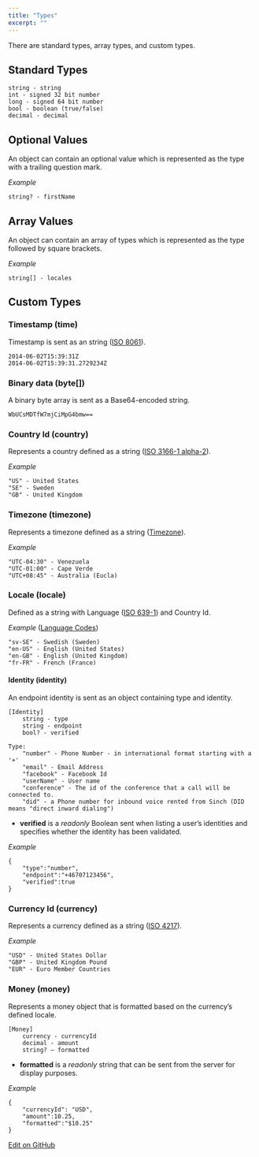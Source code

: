 ```yaml
---
title: "Types"
excerpt: ""
---
```

There are standard types, array types, and custom types.

## Standard Types

    string - string 
    int - signed 32 bit number 
    long - signed 64 bit number
    bool - boolean (true/false)
    decimal - decimal

## Optional Values

An object can contain an optional value which is represented as the type with a trailing question mark.

*Example*

    string? - firstName 

## Array Values

An object can contain an array of types which is represented as the type followed by square brackets.

*Example*

    string[] - locales

## Custom Types

### Timestamp (time)

Timestamp is sent as an string ([ISO 8061](http://en.wikipedia.org/wiki/ISO_8601)).

    2014-06-02T15:39:31Z
    2014-06-02T15:39:31.2729234Z

### Binary data (byte\[\])

A binary byte array is sent as a Base64-encoded string.

    WbUCsMDTfW7mjCiMpG4bmw==

### Country Id (country)

Represents a country defined as a string ([ISO 3166-1 alpha-2](http://en.wikipedia.org/wiki/ISO_3166-1_alpha-2)).

*Example*

    "US" - United States
    "SE" - Sweden
    "GB" - United Kingdom

### Timezone (timezone)

Represents a timezone defined as a string ([Timezone](http://en.wikipedia.org/wiki/Time_zone)).

*Example*

    "UTC-04:30" - Venezuela 
    "UTC-01:00" - Cape Verde
    "UTC+08:45" - Australia (Eucla)

### Locale (locale)

Defined as a string with Language ([ISO 639-1](http://en.wikipedia.org/wiki/List_of_ISO_639-1_codes)) and Country Id.

*Example* ([Language Codes](http://www.lingoes.net/en/translator/langcode.htm))

    "sv-SE" - Swedish (Sweden)
    "en-US" - English (United States)
    "en-GB" - English (United Kingdom)
    "fr-FR" - French (France)

#### Identity (identity)

An endpoint identity is sent as an object containing type and identity.

    [Identity]
        string - type
        string - endpoint
        bool? - verified
    
    Type:
        "number" - Phone Number - in international format starting with a '+'
        "email" - Email Address
        "facebook" - Facebook Id
        "userName" - User name
        "conference" - The id of the conference that a call will be connected to.
        "did" - a Phone number for inbound voice rented from Sinch (DID means "direct inward dialing")

  - **verified** is a *readonly* Boolean sent when listing a user’s identities and specifies whether the identity has been validated.

*Example*

    {
        "type":"number",
        "endpoint":"+46707123456",
        "verified":true
    }

### Currency Id (currency)

Represents a currency defined as a string ([ISO 4217](http://en.wikipedia.org/wiki/ISO_4217)).

*Example*

    "USD" - United States Dollar
    "GBP" - United Kingdom Pound
    "EUR" - Euro Member Countries

### Money (money)

Represents a money object that is formatted based on the currency’s defined locale.

``` 
[Money]
    currency - currencyId
    decimal - amount 
    string? – formatted     
```

  - **formatted** is a *readonly* string that can be sent from the server for display purposes.

*Example*

    {
        "currencyId": "USD",
        "amount":10.25,
        "formatted":"$10.25"
    }

<a class="edit-on-github" target="_blank" href="https://github.com/sinch/docs/blob/master/docs/voice/using-rest/types.md">Edit on GitHub</a>